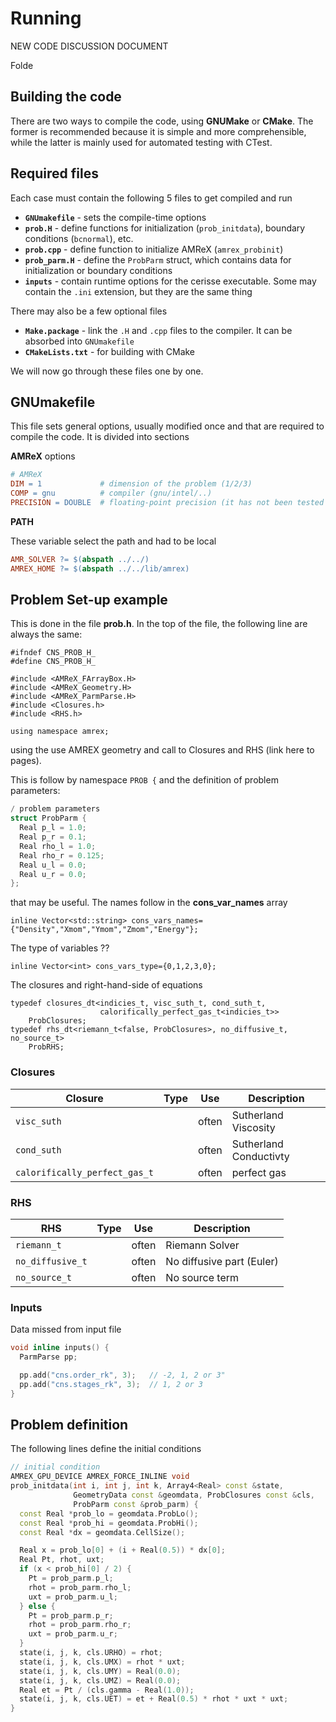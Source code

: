 # Running


NEW CODE DISCUSSION DOCUMENT


Folde


## Building the code

There are two ways to compile the code, using **GNUMake** or **CMake**. The former is recommended because it is simple and more comprehensible, while the latter is mainly used for automated testing with CTest.

## Required files

Each case must contain the following 5 files to get compiled and run

* **`GNUmakefile`** - sets the compile-time options
* **`prob.H`** - define functions for initialization (`prob_initdata`), boundary conditions (`bcnormal`), etc.
* **`prob.cpp`** - define function to initialize AMReX (`amrex_probinit`)
* **`prob_parm.H`** - define the `ProbParm` struct, which contains data for initialization or boundary conditions
* **`inputs`** - contain runtime options for the cerisse executable. Some may contain the `.ini` extension, but they are the same thing

There may also be a few optional files

* **`Make.package`** - link the `.H` and `.cpp` files to the compiler. It can be absorbed into `GNUmakefile`
* **`CMakeLists.txt`** - for building with CMake

We will now go through these files one by one.

## GNUmakefile

This file sets general options, usually modified once and that are required to compile the code. It is divided into sections

**AMReX** options

```makefile
# AMReX
DIM = 1             # dimension of the problem (1/2/3)
COMP = gnu          # compiler (gnu/intel/..)
PRECISION = DOUBLE  # floating-point precision (it has not been tested in SINGLE)
```

**PATH**


These variable select the path and had to be local

```makefile
AMR_SOLVER ?= $(abspath ../../)
AMREX_HOME ?= $(abspath ../../lib/amrex)
```

## Problem Set-up example

This is done in the file **prob.h**.
In the top of the file, the following line are always the same:


```
#ifndef CNS_PROB_H_
#define CNS_PROB_H_

#include <AMReX_FArrayBox.H>
#include <AMReX_Geometry.H>
#include <AMReX_ParmParse.H>
#include <Closures.h>
#include <RHS.h>

using namespace amrex;
```

using the use AMREX geometry and call to Closures and RHS 
(link here to pages).

This is follow by namespace ```PROB {```
and the definition of problem parameters:

```cpp
/ problem parameters
struct ProbParm {
  Real p_l = 1.0;
  Real p_r = 0.1;
  Real rho_l = 1.0;
  Real rho_r = 0.125;
  Real u_l = 0.0;
  Real u_r = 0.0;
};
```

that may be useful.
The names follow in the **cons_var_names** array

```
inline Vector<std::string> cons_vars_names={"Density","Xmom","Ymom","Zmom","Energy"};
```

The type of variables ??

```
inline Vector<int> cons_vars_type={0,1,2,3,0};
```

The closures and right-hand-side of equations

```
typedef closures_dt<indicies_t, visc_suth_t, cond_suth_t,
                    calorifically_perfect_gas_t<indicies_t>>
    ProbClosures;
typedef rhs_dt<riemann_t<false, ProbClosures>, no_diffusive_t, no_source_t>
    ProbRHS;
```

### Closures


| Closure                      | Type          | Use | Description                                                  |
| --------------------------- | ------------- |:-------:| ------------------------------------------------------------ |
| ```visc_suth```             |            |   often      | Sutherland Viscosity                           |
| ```cond_suth```             |            |   often      | Sutherland Conductivty                         |
| ```calorifically_perfect_gas_t```             |            |   often      | perfect gas                      |


### RHS

| RHS                     | Type          | Use | Description                                                  |
| --------------------------- | ------------- |:-------:| ------------------------------------------------------------ |
| ```riemann_t```             |            |   often      | Riemann Solver                 |
| ```no_diffusive_t```        |            |   often      | No diffusive part (Euler)                |
| ```no_source_t```           |            |   often      | No source term    |



### Inputs


Data missed from input file

```cpp
void inline inputs() {
  ParmParse pp;

  pp.add("cns.order_rk", 3);   // -2, 1, 2 or 3"
  pp.add("cns.stages_rk", 3);  // 1, 2 or 3
}
```

## Problem definition

The following lines define the initial conditions

```cpp
// initial condition
AMREX_GPU_DEVICE AMREX_FORCE_INLINE void
prob_initdata(int i, int j, int k, Array4<Real> const &state,
              GeometryData const &geomdata, ProbClosures const &cls,
              ProbParm const &prob_parm) {
  const Real *prob_lo = geomdata.ProbLo();
  const Real *prob_hi = geomdata.ProbHi();
  const Real *dx = geomdata.CellSize();

  Real x = prob_lo[0] + (i + Real(0.5)) * dx[0];
  Real Pt, rhot, uxt;
  if (x < prob_hi[0] / 2) {
    Pt = prob_parm.p_l;
    rhot = prob_parm.rho_l;
    uxt = prob_parm.u_l;
  } else {
    Pt = prob_parm.p_r;
    rhot = prob_parm.rho_r;
    uxt = prob_parm.u_r;
  }
  state(i, j, k, cls.URHO) = rhot;
  state(i, j, k, cls.UMX) = rhot * uxt;
  state(i, j, k, cls.UMY) = Real(0.0);
  state(i, j, k, cls.UMZ) = Real(0.0);
  Real et = Pt / (cls.gamma - Real(1.0));
  state(i, j, k, cls.UET) = et + Real(0.5) * rhot * uxt * uxt;
}
```

